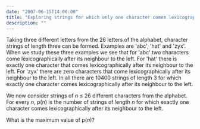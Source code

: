 ```yaml
---
date: "2007-06-15T14:00:00"
title: "Exploring strings for which only one character comes lexicographically after its neighbour to the left"
description: ""
---
```


<p>Taking three different letters from the 26 letters of the alphabet, character strings of length three can be formed.
Examples are 'abc', 'hat' and 'zyx'.
When we study these three examples we see that for 'abc' two characters come lexicographically after its neighbour to the left. 
For 'hat' there is exactly one character that comes lexicographically after its neighbour to the left. For 'zyx' there are zero characters that come lexicographically after its neighbour to the left.
In all there are 10400 strings of length 3 for which exactly one character comes lexicographically after its neighbour to the left.</p>
<p>We now consider strings of <var>n</var> ≤ 26 different characters from the alphabet. 
For every <var>n</var>, p(<var>n</var>) is the number of strings of length <var>n</var> for which exactly one character comes lexicographically after its neighbour to the left.</p>
<p>What is the maximum value of p(<var>n</var>)?</p>


